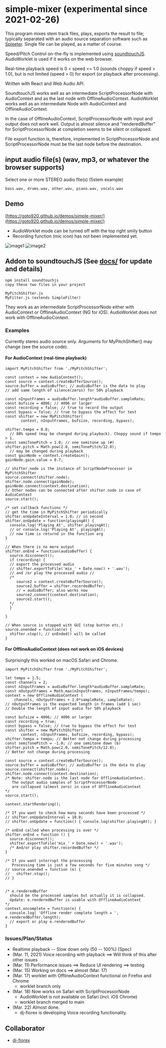 # simple-mixer (experimental since 2021-02-26)

This program mixes stem track files, plays, exports the
result to file;
typically separated with an audio source separation software such as 
[Spleeter](https://github.com/deezer/spleeter/).
Single file can be played, as a matter of course.

Speed/Pitch Control on-the-fly is implemented 
using [soundtouchJS](https://github.com/cutterbl/SoundTouchJS).
AudioWorklet is used if it works on the web browser.

Real-time playback speed is 0 < speed <= 1.0 (sounds choppy if speed > 1.0), 
but is not limited (speed > 0) for export (or playback after processing).

Written with React and Web Audio API.

SoundtouchJS works well as an intermediate ScriptProcessorNode with
AudioContext and as the last node with OfflineAudioContext.
AudioWorklet works well as an intermediate Node with AudioContext and
OfflineAudioContext.

In the case of OfflineAudioContext, 
ScriptProcessorNode with input and output does not work well.
Output is almost silence and "renderedBuffer" for ScriptProcessorNode 
at completion seems to be silent or collapsed.

File export function is, therefore, implemented in ScriptProcessorNode
and ScriptProcessorNode must be the last node before the destination.

## input audio file(s) (wav, mp3, or whatever the browser supports)

Select one or more STEREO audio flle(s) (5stem example)

`
bass.wav, drums.wav, other.wav, piano.wav, vocals.wav
`
## Demo 

[https://goto920.github.io/demos/simple-mixer/](https://goto920.github.io/demos/simple-mixer/)

- AudioWorklet mode can be turned off with the top right smily button
- Recording function (mic icon) has not been implemented yet.

![image1](images/simple-mixer.png)
![image2](images/simple-mixer-config.png)

## Addon to soundtouchJS (See [docs/](./docs/) for update and details)

```
npm install soundtouchjs
copy these two files in your project

MyPitchShifter.js
MyFilter.js (extends SimpleFilter)
```

They work as an intermediate ScriptProcessorNode either with AudioContext 
or OfflineAudioContext (NG for iOS).
AudioWorklet does not work with OfflineAudioContext.

### Examples
Currently stereo audio source only.
Arguments for MyPitchShifter() may change (see the source code).

#### For AudioContext (real-time playback)
```
import MyPitchShifter from './MyPitchShifter';

const context = new AudioContext();
const source = context.createBufferSource();
source.buffer = audioBuffer; // audioBuffer is the data to play 
// add same length of silence(zeros) for 50% playback 

const nInputFrames = audioBuffer.length*audioBuffer.sampleRate;
const bufsize = 4096; // 4096 or larger
const recording = false; // true to record the output
const bypass = false; // true to bypass the effect for test 
const shifter = new MyPitchShifter(
       context, nInputFrames, bufsize, recording, bypass);

shifter.tempo = 0.8; 
  // 80% speed (may be changed during playback). Choppy sound if tempo > 1.
const semiTonePitch = 1.0; // one semitone up (#)
shifter.pitch = Math.pow(2.0, semiTonePitch/12.0); 
  // may be changed during playback
const gainNode = context.createGain();
gainNode.gain.value = 0.7;

// shifter.node is the instance of ScriptNodeProcessor in MyPitchShifter
source.connect(shifter.node); 
shifter.node.connect(gainNode);
gainNode.connect(context.destination);
// Other nodes can be connected after shifter.node in case of AudioContext
source.start();

/* set callback functions */
// get the time in MyPitchShifter periodically
shifter.onUpdateInterval = 1.0; // in second
shifter.onUpdate = function(playingAt) { 
  console.log('Playing At', shifter.playingAt);
  // or console.log('Playing At', playingAt);
  // now time is returnd in the function arg 
}

// When there is no more output
shifter.onEnd = function(audioBuffer) { 
  source.disconnect();
  if (recording) {
  // export the processed audio
  // shifter.exportToFile('mix_' + Date.now() + '.wav'); 
  // and /or play the processed audio //
  /*
     source2 = context.createBufferSource(); 
     source2.buffer = shifter.recordedBuffer;
     // = audioBuffer; also works now
     source2.connect(context.destination);
     source2.start();
  */
  }

}

// When source is stopped with GUI (stop button etc.)
source.onended = function(e) {
  shifter.stop(); // onEnded() will be called
}

```

#### For OfflineAudioContext (does not work on iOS devices)
Surprisingly this worked on macOS Safari and Chrome.

```
import MyPitchShifter from './MyPitchShifter';

let tempo = 1.5; 
const channels = 2;
const nInputFrames = audioBuffer.length*audioBuffer.sampleRate;
const nOutputFrames = Math.max(nInputFrames, nInputFrames/tempo);
context = new OfflineAudioContext (
    channels, nOutputFrames + 1.0*sampleRate, sampleRate);
// nOutputFrames is the expected length in frames (add 1 sec)
// Double the length of input audio for 50% playback

const bufsize = 4096; // 4096 or larger
const recording = true; 
const bypass = false; // true to bypass the effect for test 
const shifter = new MyPitchShifter(
       context, nInputFrames, bufsize, recording, bypass);
shifter.tempo = tempo; // Better not change during processing 
const semiTonePitch = -1.0; // one semitone down (b)
shifter.pitch = Math.pow(2.0, semiTonePitch/12.0); 
// Better not change during processing 

const source = context.createBufferSource();
source.buffer = audioBuffer; // audioBuffer is the data to play 
source.connect(shifter.node); 
shifter.node.connect(context.destination);
/* Note: shifter.node is the last node for OfflineAudioContext. 
   The output audio samples of ScriptProcessorNode 
   are collapsed (almost zero) in case of OfflineAudioContext
*/
source.start(); 

context.startRendering();

/* If you want to check how many seconds have been processed */
// shifter.onUpdateInterval = 10.0; 
// shifter.onUpdate = function() { console.log(shifter.playingAt); }

/* onEnd called when processing is over */
shifter.onEnd = function () {
  source.disconnect();
  shifter.exportToFile('mix_' + Date.now() + '.wav');
  /* And/or play shifter.recordedBuffer */
}

/* If you want interrupt the processing 
   Processing time is just a few seconds for five minutes song */
// source.onended = function (e) { 
//   shifter.stop(); 
// }


/* e.renderedBuffer 
  should be the processed samples but actually it is collapsed.
  Update: e.renderedBuffer is usable with OfflineAudioContext
*/
context.oncomplete = function(e) {
  console.log( 'Offline render complete length = ', e.renderedBuffer.length);
  // export or play e.renderedBuffer
}

```

### Issues/Plan/Status
- Realtime playback -- Slow down only (50 -- 100%) (Spec)
- (Mar. 11, 2021) Voice recording with playback ==> Will think of this after other issues
- (Mar. 11) Performance issues ==> Reduce UI rendering ==> testing
- (Mar. 15) Working on docs ==> almost (Mar. 17)
- (Mar. 17) worklet with OfflineAudioContext functional on Firefox and Chrome
  - worklet branch only
- (Mar. 18) Now works on Safari with ScriptProcessorNode
  - AudioWorklet is not available on Safari (incl. iOS Chrome)
  - worklet branch merged to main
- (Mar. 22) Almost done. 
  - dj-fiorex is developing Voice recording functionality.

## Collaborator ##

- [dj-fiorex](https://github.com/dj-fiorex)
